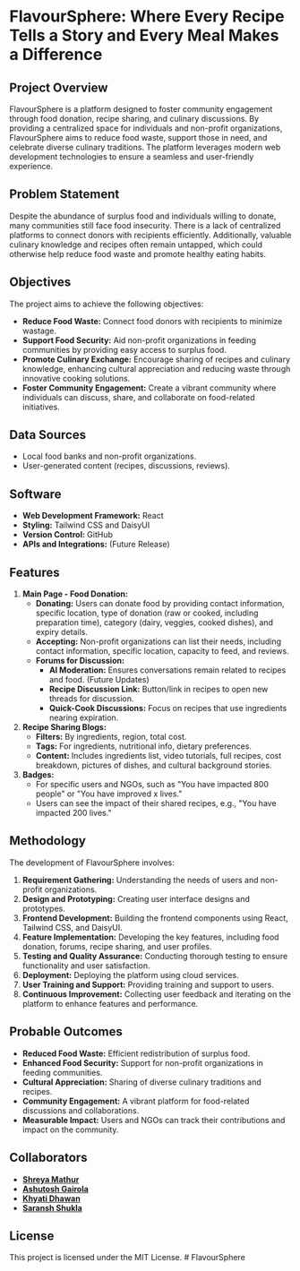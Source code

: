 # FlavourSphere: Where Every Recipe Tells a Story and Every Meal Makes a Difference

## Project Overview
FlavourSphere is a platform designed to foster community engagement through food donation, recipe sharing, and culinary discussions. By providing a centralized space for individuals and non-profit organizations, FlavourSphere aims to reduce food waste, support those in need, and celebrate diverse culinary traditions. The platform leverages modern web development technologies to ensure a seamless and user-friendly experience.

## Problem Statement
Despite the abundance of surplus food and individuals willing to donate, many communities still face food insecurity. There is a lack of centralized platforms to connect donors with recipients efficiently. Additionally, valuable culinary knowledge and recipes often remain untapped, which could otherwise help reduce food waste and promote healthy eating habits.

## Objectives
The project aims to achieve the following objectives:
- **Reduce Food Waste:** Connect food donors with recipients to minimize wastage.
- **Support Food Security:** Aid non-profit organizations in feeding communities by providing easy access to surplus food.
- **Promote Culinary Exchange:** Encourage sharing of recipes and culinary knowledge, enhancing cultural appreciation and reducing waste through innovative cooking solutions.
- **Foster Community Engagement:** Create a vibrant community where individuals can discuss, share, and collaborate on food-related initiatives.

## Data Sources
- Local food banks and non-profit organizations.
- User-generated content (recipes, discussions, reviews).

## Software
- **Web Development Framework:** React
- **Styling:** Tailwind CSS and DaisyUI
- **Version Control:** GitHub
- **APIs and Integrations:** (Future Release)

## Features
1. **Main Page - Food Donation:**
   - **Donating:** Users can donate food by providing contact information, specific location, type of donation (raw or cooked, including preparation time), category (dairy, veggies, cooked dishes), and expiry details.
   - **Accepting:** Non-profit organizations can list their needs, including contact information, specific location, capacity to feed, and reviews.
   - **Forums for Discussion:** 
     - **AI Moderation:** Ensures conversations remain related to recipes and food. (Future Updates)
     - **Recipe Discussion Link:** Button/link in recipes to open new threads for discussion.
     - **Quick-Cook Discussions:** Focus on recipes that use ingredients nearing expiration.
2. **Recipe Sharing Blogs:**
   - **Filters:** By ingredients, region, total cost.
   - **Tags:** For ingredients, nutritional info, dietary preferences.
   - **Content:** Includes ingredients list, video tutorials, full recipes, cost breakdown, pictures of dishes, and cultural background stories.
3. **Badges:** 
   - For specific users and NGOs, such as "You have impacted 800 people" or "You have improved x lives."
   - Users can see the impact of their shared recipes, e.g., "You have impacted 200 lives."

## Methodology
The development of FlavourSphere involves:
1. **Requirement Gathering:** Understanding the needs of users and non-profit organizations.
2. **Design and Prototyping:** Creating user interface designs and prototypes.
3. **Frontend Development:** Building the frontend components using React, Tailwind CSS, and DaisyUI.
4. **Feature Implementation:** Developing the key features, including food donation, forums, recipe sharing, and user profiles.
5. **Testing and Quality Assurance:** Conducting thorough testing to ensure functionality and user satisfaction.
6. **Deployment:** Deploying the platform using cloud services.
7. **User Training and Support:** Providing training and support to users.
8. **Continuous Improvement:** Collecting user feedback and iterating on the platform to enhance features and performance.

## Probable Outcomes
- **Reduced Food Waste:** Efficient redistribution of surplus food.
- **Enhanced Food Security:** Support for non-profit organizations in feeding communities.
- **Cultural Appreciation:** Sharing of diverse culinary traditions and recipes.
- **Community Engagement:** A vibrant platform for food-related discussions and collaborations.
- **Measurable Impact:** Users and NGOs can track their contributions and impact on the community.

## Collaborators
- **[Shreya Mathur](https://github.com/Shreya2507)**
- **[Ashutosh Gairola](https://github.com/Ashutosh-Gairola)**
- **[Khyati Dhawan](https://github.com/KhyatiDhawan22)** 
- **[Saransh Shukla](https://github.com/saransh-2021)**

## License

This project is licensed under the MIT License.
#   F l a v o u r S p h e r e  
 